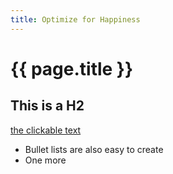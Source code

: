 ```yaml
---
title: Optimize for Happiness
---
```


{{ page.title }}
================

## This is a H2

[the clickable text](http://xlson.com/)

* Bullet lists are also easy to create
* One more
